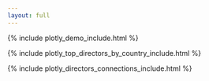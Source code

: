 ```yaml
---
layout: full
---
```


{% include plotly_demo_include.html %}

{% include plotly_top_directors_by_country_include.html %}



{% include plotly_directors_connections_include.html %}